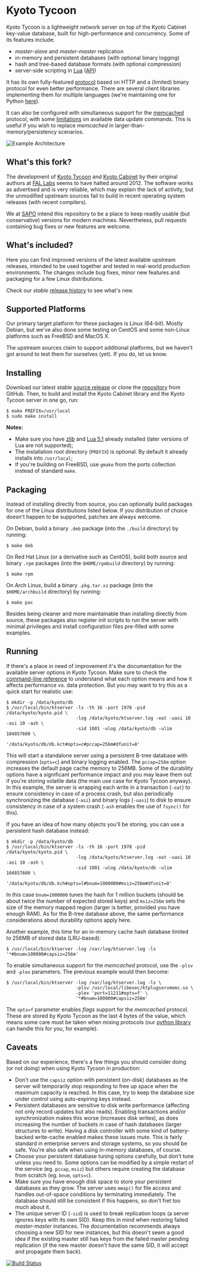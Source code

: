 Kyoto Tycoon
============

Kyoto Tycoon is a lightweight network server on top of the Kyoto Cabinet key-value database, built for high-performance and concurrency. Some of its features include:

  * _master-slave_ and _master-master_ replication
  * in-memory and persistent databases (with optional binary logging)
  * hash and tree-based database formats (with optional compression)
  * server-side scripting in [Lua](http://www.lua.org/) ([API](http://sapo.github.io/kyoto/kyototycoon/doc/luadoc/))

It has its own fully-featured [protocol](http://sapo.github.io/kyoto/kyototycoon/doc/spex.html#protocol) based on HTTP and a (limited) binary protocol for even better performance. There are several client libraries implementing them for multiple languages (we're maintaining one for Python [here](https://github.com/sapo/python-kyototycoon)).

It can also be configured with simultaneous support for the [memcached](http://www.memcached.org/) protocol, with some [limitations](http://sapo.github.io/kyoto/kyototycoon/doc/spex.html#tips_pluggableserver) on available data update commands. This is useful if you wish to replace _memcached_ in larger-than-memory/persistency scenarios.

![Example Architecture](https://raw.githubusercontent.com/sapo/kyoto/master/example.png)

What's this fork?
-----------------

The development of [Kyoto Tycoon](http://sapo.github.io/kyoto/kyototycoon/doc/) and [Kyoto Cabinet](http://sapo.github.io/kyoto/kyotocabinet/doc/) by their original authors at [FAL Labs](http://fallabs.com/) seems to have halted around 2012. The software works as advertised and is very reliable, which may explain the lack of activity, but the unmodified upstream sources fail to build in recent operating system releases (with recent compilers).

We at [SAPO](http://www.sapo.pt/) intend this repository to be a place to keep readily usable (but conservative) versions for modern machines. Nevertheless, pull requests containing bug fixes or new features are welcome.

What's included?
----------------

Here you can find improved versions of the latest available upstream releases, intended to be used together and tested in real-world production environments. The changes include bug fixes, minor new features and packaging for a few Linux distributions.

Check our _stable_ [release history](https://github.com/sapo/kyoto/releases) to see what's new.

Supported Platforms
-------------------

Our primary target platform for these packages is Linux (64-bit). Mostly Debian, but we've also done some testing on CentOS and some non-Linux platforms such as FreeBSD and MacOS X.

The upstream sources claim to support additional platforms, but we haven't got around to test them for ourselves (yet). If you do, let us know.

Installing
----------

Download our latest _stable_ [source release](https://github.com/sapo/kyoto/releases/latest) or clone the [repository](https://github.com/sapo/kyoto) from GitHub. Then, to build and install the Kyoto Cabinet library and the Kyoto Tycoon server in one go, run:

    $ make PREFIX=/usr/local
    $ sudo make install

**Notes:**

  * Make sure you have [zlib](http://www.zlib.net/) and [Lua 5.1](http://www.lua.org/versions.html#5.1) already installed (later versions of Lua are not supported);
  * The installation root directory (`PREFIX`) is optional. By default it already installs into `/usr/local`;
  * If you're building on FreeBSD, use `gmake` from the ports collection instead of standard `make`.

Packaging
---------

Instead of installing directly from source, you can optionally build packages for one of the Linux distributions listed below. If you distribution of choice doesn't happen to be supported, patches are always welcome.

On Debian, build a binary `.deb` package (into the `./build` directory) by running:

    $ make deb

On Red Hat Linux (or a derivative such as CentOS), build both source and binary `.rpm` packages (into the `$HOME/rpmbuild` directory) by running:

    $ make rpm

On Arch Linux, build a binary `.pkg.tar.xz` package (into the `$HOME/archbuild` directory) by running:

    $ make pac

Besides being cleaner and more maintainable than installing directly from source, these packages also register init scripts to run the server with minimal privileges and install configuration files pre-filled with some examples.

Running
-------

If there's a place in need of improvement it's the documentation for the available server options in Kyoto Tycoon. Make sure to check the [command-line reference](http://sapo.github.io/kyoto/kyototycoon/doc/command.html#ktserver) to understand what each option means and how it affects performance vs. data protection. But you may want to try this as a quick start for realistic use:

    $ mkdir -p /data/kyoto/db
    $ /usr/local/bin/ktserver -ls -th 16 -port 1978 -pid /data/kyoto/kyoto.pid \
                              -log /data/kyoto/ktserver.log -oat -uasi 10 -asi 10 -ash \
                              -sid 1001 -ulog /data/kyoto/db -ulim 104857600 \
                              '/data/kyoto/db/db.kct#opts=c#pccap=256m#dfunit=8'

This will start a standalone server using a persistent B-tree database with compression (`opts=c`) and binary logging enabled. The `pccap=256m` option increases the default page cache memory to 256MB.
Some of the durability options have a significant performance impact and you may leave them out if you're storing volatile data (the main use case for Kyoto Tycoon anyway). In this example, the server is wrapping each write in a transaction (`-oat`) to ensure consistency in case of a process crash, but also periodically synchronizing the database (`-asi`) and binary logs (`-uasi`) to disk to ensure consistency in case of a system crash (`-ash` enables the use of `fsync()` for this).

If you have an idea of how many objects you'll be storing, you can use a persistent hash database instead:

    $ mkdir -p /data/kyoto/db
    $ /usr/local/bin/ktserver -ls -th 16 -port 1978 -pid /data/kyoto/kyoto.pid \
                              -log /data/kyoto/ktserver.log -oat -uasi 10 -asi 10 -ash \
                              -sid 1001 -ulog /data/kyoto/db -ulim 104857600 \
                              '/data/kyoto/db/db.kch#opts=l#bnum=1000000#msiz=256m#dfunit=8'

In this case `bnum=1000000` tunes the hash for 1 million buckets (should be about twice the number of expected stored keys) and `msiz=256m` sets the size of the memory mapped region (larger is better, provided you have enough RAM). As for the B-tree database above, the same performance considerations about durability options apply here.

Another example, this time for an in-memory cache hash database limited to 256MB of stored data (LRU-based):

    $ /usr/local/bin/ktserver -log /var/log/ktserver.log -ls '*#bnum=100000#capsiz=256m'

To enable simultaneous support for the _memcached_ protocol, use the `-plsv` and `-plex` parameters. The previous example would then become:

    $ /usr/local/bin/ktserver -log /var/log/ktserver.log -ls \
                              -plsv /usr/local/libexec/ktplugservmemc.so \
                              -plex 'port=11211#opts=f' \
                              '*#bnum=100000#capsiz=256m'

The `opts=f` parameter enables _flags_ support for the _memcached_ protocol. These are stored by Kyoto Tycoon as the last 4 bytes of the value, which means some care must be taken when mixing protocols (our [python library](https://github.com/sapo/python-kyototycoon#memcache-enabled-servers) can handle this for you, for example).

Caveats
-------

Based on our experience, there's a few things you should consider doing (or not doing) when using Kyoto Tycoon in production:

  * Don't use the `capsiz` option with persistent (on-disk) databases as the server will temporarily stop responding to free up space when the maximum capacity is reached. In this case, try to keep the database size under control using auto-expiring keys instead.
  * Persistent databases are sensitive to disk write performance (affecting not only record updates but also reads). Enabling transactions and/or synchronization makes this worse (increases disk writes), as does increasing the number of buckets in case of hash databases (larger structures to write). Having a disk controller with some kind of battery-backed write-cache enabled makes these issues mute. This is fairly standard in enterprise servers and storage systems, so you should be safe. You're also safe when using in-memory databases, of course.
  * Choose your persistent database tuning options carefully, but don't tune unless you need to. Some options can be modified by a simple restart of the service (eg. `pccap`, `msiz`) but others require creating the database from scratch (eg. `bnum`, `opts=c`).
  * Make sure you have enough disk space to store your persistent databases as they grow. The server uses `mmap()` for file access and handles out-of-space conditions by terminating immediately. The database should still be consistent if this happens, so don't fret too much about it.
  * The unique server ID (`-sid`) is used to break replication loops (a server ignores keys with its own SID). Keep this in mind when restoring failed _master-master_ instances. The documentation recommends always choosing a new SID for new instances, but this doesn't seem a good idea if the existing master still has keys from the failed master pending replication (if the new master doesn't have the same SID, it will accept and propagate them back).


[![Build Status](https://travis-ci.org/sapo/kyoto.svg?branch=master)](https://travis-ci.org/sapo/kyoto)

